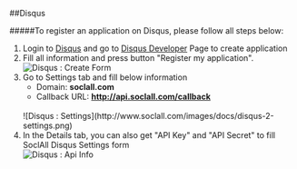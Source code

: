 ##Disqus

#####To register an application on Disqus, please follow all steps below:

1. Login to [Disqus](http://disqus.com/) and go to [Disqus Developer](https://disqus.com/api/applications/register/) Page to create application
2. Fill all information and press button "Register my application".
    <br/>
    ![Disqus : Create Form](http://www.soclall.com/images/docs/disqus-1-create-form.png)
    <br/>
3. Go to Settings tab and fill below information
    * Domain: __soclall.com__
    * Callback URL: __http://api.soclall.com/callback__
    <br/>
    ![Disqus : Settings](http://www.soclall.com/images/docs/disqus-2-settings.png)
    <br/>
4. In the Details tab, you can also get "API Key" and "API Secret" to fill SoclAll Disqus Settings form
    <br/>
    ![Disqus : Api Info](http://www.soclall.com/images/docs/disqus-3-api-info.png)
    <br/>